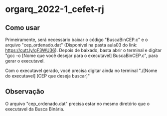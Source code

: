 # orgarq_2022-1_cefet-rj
## Como usar
Primeiramente, será necessário baixar o código "BuscaBinCEP.c" e o arquivo "cep_ordenado.dat" (Disponível na pasta aula03 do link: https://cutt.ly/gF3WU36). Depois de baixado, basta abrir o terminal e digitar "gcc -o [Nome que você desejar para o executavel] BuscaBinCEP.c", para gerar o executavel.

Com o executavel gerado, você precisa digitar ainda no terminal "./[Nome do executavel] [CEP que deseja buscar]"

## Observação
O arquivo "cep_ordenado.dat" precisa estar no mesmo diretório que o executavel da Busca Binária.
